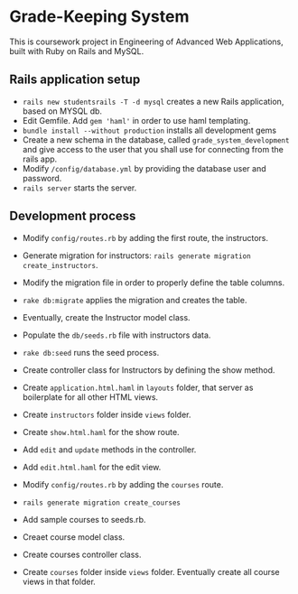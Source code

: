 # Grade-Keeping System

This is coursework project in Engineering of Advanced Web Applications, built with Ruby on Rails and MySQL.

## Rails application setup
- `rails new studentsrails -T -d mysql` creates a new Rails application, based on MYSQL db.
- Edit Gemfile. Add `gem 'haml'` in order to use haml templating.
- `bundle install --without production` installs all development gems
- Create a new schema in the database, called `grade_system_development` and give access to the user that you shall use for connecting from the rails app.
- Modify `/config/database.yml` by providing the database user and password.
- `rails server` starts the server.


## Development process
- Modify `config/routes.rb` by adding the first route, the instructors.
- Generate migration for instructors: `rails generate migration create_instructors`.
- Modify the migration file in order to properly define the table columns.
- `rake db:migrate` applies the migration and creates the table.

- Eventually, create the Instructor model class.
- Populate the `db/seeds.rb` file with instructors data.
- `rake db:seed` runs the seed process.

- Create controller class for Instructors by defining the show method.
- Create `application.html.haml` in `layouts` folder, that server as boilerplate for all other HTML views.
- Create `instructors` folder inside `views` folder.
- Create `show.html.haml` for the show route.

- Add `edit` and `update` methods in the controller.
- Add `edit.html.haml` for the edit view.

- Modify `config/routes.rb` by adding the `courses` route.
- `rails generate migration create_courses`
- Add sample courses to seeds.rb.
- Creaet course model class.
- Create courses controller class.
- Create `courses` folder inside `views` folder. Eventually create all course views in that folder.